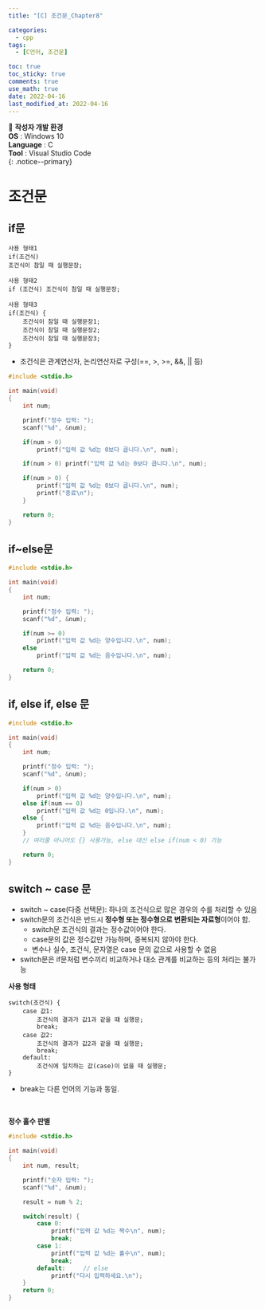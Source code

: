 ```yaml
---
title: "[C] 조건문_Chapter8"

categories:
  - cpp
tags:
  - [C언어, 조건문]

toc: true
toc_sticky: true
comments: true
use_math: true
date: 2022-04-16
last_modified_at: 2022-04-16
---
```


📌 **작성자 개발 환경** <br>
**OS** : Windows 10 <br>
**Language** : C<br>
**Tool** : Visual Studio Code<br>
{: .notice--primary}

# 조건문

## if문

```
사용 형태1
if(조건식)
조건식이 참일 때 실행문장;

사용 형태2
if (조건식) 조건식이 참일 때 실행문장;

사용 형태3
if(조건식) {
    조건식이 참일 때 실행문장1;
    조건식이 참일 때 실행문장2;
    조건식이 참일 때 실행문장3;
}
```

- 조건식은 관계연산자, 논리연산자로 구성(==, >, >=, &&, || 등)

```c
#include <stdio.h>

int main(void)
{
    int num;

    printf("정수 입력: ");
    scanf("%d", &num);

    if(num > 0)
        printf("입력 값 %d는 0보다 큽니다.\n", num);

    if(num > 0) printf("입력 값 %d는 0보다 큽니다.\n", num);

    if(num > 0) {
        printf("입력 값 %d는 0보다 큽니다.\n", num);
        printf("종료\n");
    }

    return 0;
}
```

## if~else문

```c
#include <stdio.h>

int main(void)
{
    int num;

    printf("정수 입력: ");
    scanf("%d", &num);

    if(num >= 0)
        printf("입력 값 %d는 양수입니다.\n", num);
    else
        printf("입력 값 %d는 음수입니다.\n", num);

    return 0;
}
```

## if, else if, else 문

```c
#include <stdio.h>

int main(void)
{
    int num;

    printf("정수 입력: ");
    scanf("%d", &num);

    if(num > 0)
        printf("입력 값 %d는 양수입니다.\n", num);
    else if(num == 0)
        printf("입력 값 %d는 0입니다.\n", num);
    else {
        printf("입력 값 %d는 음수입니다.\n", num);
    }
    // 여러줄 아니어도 {} 사용가능, else 대신 else if(num < 0) 가능

    return 0;
}
```

## switch ~ case 문

- switch ~ case(다중 선택문): 하나의 조건식으로 많은 경우의 수를 처리할 수 있음
- switch문의 조건식은 반드시 **정수형 또는 정수형으로 변환되는 자료형**이어야 함.
    - switch문 조건식의 결과는 정수값이어야 한다.
    - case문의 값은 정수값만 가능하며, 중복되지 않아야 한다.
    - 변수나 실수, 조건식, 문자열은 case 문의 값으로 사용할 수 없음
- switch문은 if문처럼 변수끼리 비교하거나 대소 관계를 비교하는 등의 처리는 불가능

**사용 형태**<br>

```
switch(조건식) {
    case 값1:
        조건식의 결과가 값1과 같을 떄 실행문;
        break;
    case 값2:
        조건식의 결과가 값2과 같을 떄 실행문;
        break;
    default:
        조건식에 일치하는 값(case)이 없을 때 실행문;
}
```
- break는 다른 언어의 기능과 동일.

<br>

**정수 홀수 판별**
```c
#include <stdio.h>

int main(void)
{
    int num, result;

    printf("숫자 입력: ");
    scanf("%d", &num);

    result = num % 2;

    switch(result) {
        case 0:
            printf("입력 값 %d는 짝수\n", num);
            break;
        case 1:
            printf("입력 값 %d는 홀수\n", num);
            break;
        default:     // else
            printf("다시 입력하세요.\n");
    }
    return 0;
}
```

